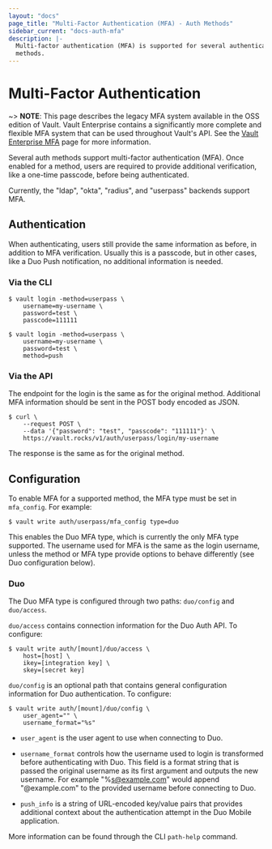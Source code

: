 ```yaml
---
layout: "docs"
page_title: "Multi-Factor Authentication (MFA) - Auth Methods"
sidebar_current: "docs-auth-mfa"
description: |-
  Multi-factor authentication (MFA) is supported for several authentication
  methods.
---
```


# Multi-Factor Authentication

~> **NOTE**: This page describes the legacy MFA system available in the OSS
edition of Vault. Vault Enterprise contains a significantly more complete and
flexible MFA system that can be used throughout Vault's API. See the [Vault
Enterprise MFA](/docs/enterprise/mfa/index.html) page for more information.

Several auth methods support multi-factor authentication (MFA). Once
enabled for a method, users are required to provide additional verification,
like a one-time passcode, before being authenticated.

Currently, the "ldap", "okta", "radius", and "userpass" backends support MFA.

## Authentication

When authenticating, users still provide the same information as before, in
addition to MFA verification. Usually this is a passcode, but in other cases,
like a Duo Push notification, no additional information is needed.

### Via the CLI

```tedt
$ vault login -method=userpass \
    username=my-username \
    password=test \
    passcode=111111
```

```text
$ vault login -method=userpass \
    username=my-username \
    password=test \
    method=push
```

### Via the API

The endpoint for the login is the same as for the original method. Additional
MFA information should be sent in the POST body encoded as JSON.

```shell
$ curl \
    --request POST \
    --data '{"password": "test", "passcode": "111111"}' \
    https://vault.rocks/v1/auth/userpass/login/my-username
```

The response is the same as for the original method.

## Configuration

To enable MFA for a supported method, the MFA type must be set in `mfa_config`.
For example:

```text
$ vault write auth/userpass/mfa_config type=duo
```

This enables the Duo MFA type, which is currently the only MFA type supported.
The username used for MFA is the same as the login username, unless the method
or MFA type provide options to behave differently (see Duo configuration below).

### Duo

The Duo MFA type is configured through two paths: `duo/config` and `duo/access`.

`duo/access` contains connection information for the Duo Auth API. To configure:

```text
$ vault write auth/[mount]/duo/access \
    host=[host] \
    ikey=[integration key] \
    skey=[secret key]
```

`duo/config` is an optional path that contains general configuration information
for Duo authentication. To configure:

```text
$ vault write auth/[mount]/duo/config \
    user_agent="" \
    username_format="%s"
```

- `user_agent` is the user agent to use when connecting to Duo.

- `username_format` controls how the username used to login is transformed
  before authenticating with Duo. This field is a format string that is passed
  the original username as its first argument and outputs the new username. For
  example "%s@example.com" would append "@example.com" to the provided username
  before connecting to Duo.

- `push_info` is a string of URL-encoded key/value pairs that provides
  additional context about the authentication attempt in the Duo Mobile
  application.

More information can be found through the CLI `path-help` command.

